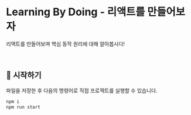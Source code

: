 # Learning By Doing - 리액트를 만들어보자

리액트를 만들어보며 핵심 동작 원리에 대해 알아봅시다!

<br />

## 🏁 시작하기

파일을 저장한 후 다음의 명령어로 직접 프로젝트를 실행할 수 있습니다.

```zsh
npm i
npm run start
```
